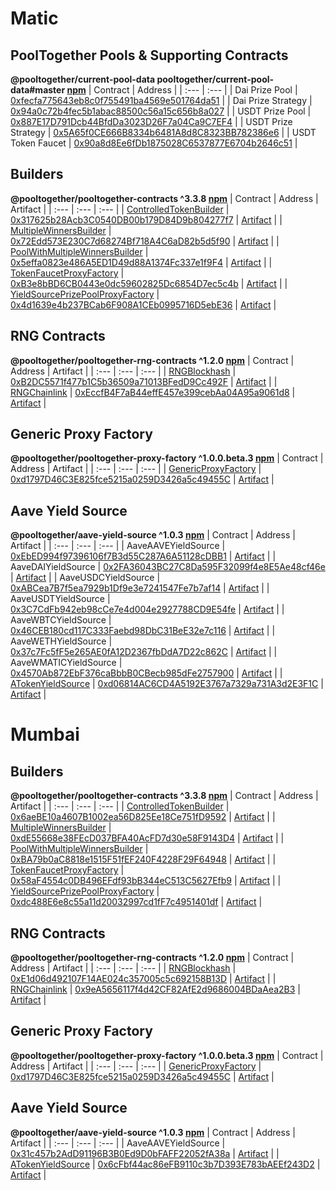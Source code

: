 # Matic

## PoolTogether Pools & Supporting Contracts
**@pooltogether/current-pool-data pooltogether/current-pool-data#master [npm](https://www.npmjs.com/package/@pooltogether/current-pool-data)**
| Contract | Address |
| :--- | :--- |
| Dai Prize Pool | [0xfecfa775643eb8c0f755491ba4569e501764da51](https://explorer-mainnet.maticvigil.com/address/0xfecfa775643eb8c0f755491ba4569e501764da51) |
| Dai Prize Strategy | [0x94a0c72b4fec5b1abac88500c56a15c656b8a027](https://explorer-mainnet.maticvigil.com/address/0x94a0c72b4fec5b1abac88500c56a15c656b8a027) |
| USDT Prize Pool | [0x887E17D791Dcb44BfdDa3023D26F7a04Ca9C7EF4](https://explorer-mainnet.maticvigil.com/address/0x887E17D791Dcb44BfdDa3023D26F7a04Ca9C7EF4) |
| USDT Prize Strategy | [0x5A65f0CE666B8334b6481A8d8C8323BB782386e6](https://explorer-mainnet.maticvigil.com/address/0x5A65f0CE666B8334b6481A8d8C8323BB782386e6) |
| USDT Token Faucet | [0x90a8d8Ee6fDb1875028C6537877E6704b2646c51](https://explorer-mainnet.maticvigil.com/address/0x90a8d8Ee6fDb1875028C6537877E6704b2646c51) |

## Builders
**@pooltogether/pooltogether-contracts ^3.3.8 [npm](https://www.npmjs.com/package/@pooltogether/pooltogether-contracts)**
| Contract | Address | Artifact |
| :--- | :--- | :--- |
| [ControlledTokenBuilder](https://github.com/pooltogether/pooltogether-pool-contracts/tree/master/contracts/builders/ControlledTokenBuilder.sol) | [0x317625b28Acb3C0540DB00b179D84D9b804277f7](https://explorer-mainnet.maticvigil.com/address/0x317625b28Acb3C0540DB00b179D84D9b804277f7) | [Artifact](https://github.com/pooltogether/pooltogether-pool-contracts/tree/master/deployments/matic/ControlledTokenBuilder.json) |
| [MultipleWinnersBuilder](https://github.com/pooltogether/pooltogether-pool-contracts/tree/master/contracts/builders/MultipleWinnersBuilder.sol) | [0x72Edd573E230C7d68274Bf718A4C6aD82b5d5f90](https://explorer-mainnet.maticvigil.com/address/0x72Edd573E230C7d68274Bf718A4C6aD82b5d5f90) | [Artifact](https://github.com/pooltogether/pooltogether-pool-contracts/tree/master/deployments/matic/MultipleWinnersBuilder.json) |
| [PoolWithMultipleWinnersBuilder](https://github.com/pooltogether/pooltogether-pool-contracts/tree/master/contracts/builders/PoolWithMultipleWinnersBuilder.sol) | [0x5effa0823e486A5ED1D49d88A1374Fc337e1f9F4](https://explorer-mainnet.maticvigil.com/address/0x5effa0823e486A5ED1D49d88A1374Fc337e1f9F4) | [Artifact](https://github.com/pooltogether/pooltogether-pool-contracts/tree/master/deployments/matic/PoolWithMultipleWinnersBuilder.json) |
| [TokenFaucetProxyFactory](https://github.com/pooltogether/pooltogether-pool-contracts/tree/master/contracts/token-faucet/TokenFaucetProxyFactory.sol) | [0xB3e8bBD6CB0443e0dc59602825Dc6854D7ec5c4b](https://explorer-mainnet.maticvigil.com/address/0xB3e8bBD6CB0443e0dc59602825Dc6854D7ec5c4b) | [Artifact](https://github.com/pooltogether/pooltogether-pool-contracts/tree/master/deployments/matic/TokenFaucetProxyFactory.json) |
| [YieldSourcePrizePoolProxyFactory](https://github.com/pooltogether/pooltogether-pool-contracts/tree/master/contracts/prize-pool/yield-source/YieldSourcePrizePoolProxyFactory.sol) | [0x4d1639e4b237BCab6F908A1CEb0995716D5ebE36](https://explorer-mainnet.maticvigil.com/address/0x4d1639e4b237BCab6F908A1CEb0995716D5ebE36) | [Artifact](https://github.com/pooltogether/pooltogether-pool-contracts/tree/master/deployments/matic/YieldSourcePrizePoolProxyFactory.json) |

## RNG Contracts
**@pooltogether/pooltogether-rng-contracts ^1.2.0 [npm](https://www.npmjs.com/package/@pooltogether/pooltogether-rng-contracts)**
| Contract | Address | Artifact |
| :--- | :--- | :--- |
| [RNGBlockhash](https://github.com/pooltogether/pooltogether-rng-contracts/tree/master/contracts/RNGBlockhash.sol) | [0xB2DC5571f477b1C5b36509a71013BFedD9Cc492F](https://explorer-mainnet.maticvigil.com/address/0xB2DC5571f477b1C5b36509a71013BFedD9Cc492F) | [Artifact](https://github.com/pooltogether/pooltogether-rng-contracts/tree/master/deployments/matic/RNGBlockhash.json) |
| [RNGChainlink](https://github.com/pooltogether/pooltogether-rng-contracts/tree/master/contracts/RNGChainlink.sol) | [0xEccfB4F7aB44effE457e399cebAa04A95a9061d8](https://explorer-mainnet.maticvigil.com/address/0xEccfB4F7aB44effE457e399cebAa04A95a9061d8) | [Artifact](https://github.com/pooltogether/pooltogether-rng-contracts/tree/master/deployments/matic/RNGChainlink.json) |

## Generic Proxy Factory
**@pooltogether/pooltogether-proxy-factory ^1.0.0.beta.3 [npm](https://www.npmjs.com/package/@pooltogether/pooltogether-proxy-factory)**
| Contract | Address | Artifact |
| :--- | :--- | :--- |
| [GenericProxyFactory](https://github.com/pooltogether/pooltogether-proxy-factory/tree/main/contracts/GenericProxyFactory.sol) | [0xd1797D46C3E825fce5215a0259D3426a5c49455C](https://explorer-mainnet.maticvigil.com/address/0xd1797D46C3E825fce5215a0259D3426a5c49455C) | [Artifact](https://github.com/pooltogether/pooltogether-proxy-factory/tree/main/deployments/matic/GenericProxyFactory.json) |

## Aave Yield Source
**@pooltogether/aave-yield-source ^1.0.3 [npm](https://www.npmjs.com/package/@pooltogether/aave-yield-source)**
| Contract | Address | Artifact |
| :--- | :--- | :--- |
| AaveAAVEYieldSource | [0xEbED994f97396106f7B3d55C287A6A51128cDBB1](https://explorer-mainnet.maticvigil.com/address/0xEbED994f97396106f7B3d55C287A6A51128cDBB1) | [Artifact](https://github.com/pooltogether/aave-yield-source/tree/main/deployments/matic/AaveAAVEYieldSource.json) |
| AaveDAIYieldSource | [0x2FA36043BC27C8Da595F32099f4e8E5Ae48cf46e](https://explorer-mainnet.maticvigil.com/address/0x2FA36043BC27C8Da595F32099f4e8E5Ae48cf46e) | [Artifact](https://github.com/pooltogether/aave-yield-source/tree/main/deployments/matic/AaveDAIYieldSource.json) |
| AaveUSDCYieldSource | [0xABCea7B7f5ea7929b1Df9e3e7241547Fe7b7af14](https://explorer-mainnet.maticvigil.com/address/0xABCea7B7f5ea7929b1Df9e3e7241547Fe7b7af14) | [Artifact](https://github.com/pooltogether/aave-yield-source/tree/main/deployments/matic/AaveUSDCYieldSource.json) |
| AaveUSDTYieldSource | [0x3C7CdFb942eb98cCe7e4d004e2927788CD9E54fe](https://explorer-mainnet.maticvigil.com/address/0x3C7CdFb942eb98cCe7e4d004e2927788CD9E54fe) | [Artifact](https://github.com/pooltogether/aave-yield-source/tree/main/deployments/matic/AaveUSDTYieldSource.json) |
| AaveWBTCYieldSource | [0x46CEB180cd117C333Faebd98DbC31BeE32e7c116](https://explorer-mainnet.maticvigil.com/address/0x46CEB180cd117C333Faebd98DbC31BeE32e7c116) | [Artifact](https://github.com/pooltogether/aave-yield-source/tree/main/deployments/matic/AaveWBTCYieldSource.json) |
| AaveWETHYieldSource | [0x37c7Fc5fF5e265AE0fA12D2367fbDdA7D22c862C](https://explorer-mainnet.maticvigil.com/address/0x37c7Fc5fF5e265AE0fA12D2367fbDdA7D22c862C) | [Artifact](https://github.com/pooltogether/aave-yield-source/tree/main/deployments/matic/AaveWETHYieldSource.json) |
| AaveWMATICYieldSource | [0x4570Ab872EbF376caBbbB0CBecb985dFe2757900](https://explorer-mainnet.maticvigil.com/address/0x4570Ab872EbF376caBbbB0CBecb985dFe2757900) | [Artifact](https://github.com/pooltogether/aave-yield-source/tree/main/deployments/matic/AaveWMATICYieldSource.json) |
| [ATokenYieldSource](https://github.com/pooltogether/aave-yield-source/tree/main/contracts/yield-source/ATokenYieldSource.sol) | [0xd06814AC6CD4A5192E3767a7329a731A3d2E3F1C](https://explorer-mainnet.maticvigil.com/address/0xd06814AC6CD4A5192E3767a7329a731A3d2E3F1C) | [Artifact](https://github.com/pooltogether/aave-yield-source/tree/main/deployments/matic/ATokenYieldSource.json) |


# Mumbai


## Builders
**@pooltogether/pooltogether-contracts ^3.3.8 [npm](https://www.npmjs.com/package/@pooltogether/pooltogether-contracts)**
| Contract | Address | Artifact |
| :--- | :--- | :--- |
| [ControlledTokenBuilder](https://github.com/pooltogether/pooltogether-pool-contracts/tree/master/contracts/builders/ControlledTokenBuilder.sol) | [0x6aeBE10a4607B1002ea56D825Ee18Ce751fD9592](https://explorer-mumbai.maticvigil.com/address/0x6aeBE10a4607B1002ea56D825Ee18Ce751fD9592) | [Artifact](https://github.com/pooltogether/pooltogether-pool-contracts/tree/master/deployments/mumbai/ControlledTokenBuilder.json) |
| [MultipleWinnersBuilder](https://github.com/pooltogether/pooltogether-pool-contracts/tree/master/contracts/builders/MultipleWinnersBuilder.sol) | [0xdE55668e38FEcD037BFA40AcFD7d30e58F9143D4](https://explorer-mumbai.maticvigil.com/address/0xdE55668e38FEcD037BFA40AcFD7d30e58F9143D4) | [Artifact](https://github.com/pooltogether/pooltogether-pool-contracts/tree/master/deployments/mumbai/MultipleWinnersBuilder.json) |
| [PoolWithMultipleWinnersBuilder](https://github.com/pooltogether/pooltogether-pool-contracts/tree/master/contracts/builders/PoolWithMultipleWinnersBuilder.sol) | [0xBA79b0aC8818e1515F51fEF240F4228F29F64948](https://explorer-mumbai.maticvigil.com/address/0xBA79b0aC8818e1515F51fEF240F4228F29F64948) | [Artifact](https://github.com/pooltogether/pooltogether-pool-contracts/tree/master/deployments/mumbai/PoolWithMultipleWinnersBuilder.json) |
| [TokenFaucetProxyFactory](https://github.com/pooltogether/pooltogether-pool-contracts/tree/master/contracts/token-faucet/TokenFaucetProxyFactory.sol) | [0x58aF4554c0DB496EFdf93bB344eC513C5627Efb9](https://explorer-mumbai.maticvigil.com/address/0x58aF4554c0DB496EFdf93bB344eC513C5627Efb9) | [Artifact](https://github.com/pooltogether/pooltogether-pool-contracts/tree/master/deployments/mumbai/TokenFaucetProxyFactory.json) |
| [YieldSourcePrizePoolProxyFactory](https://github.com/pooltogether/pooltogether-pool-contracts/tree/master/contracts/prize-pool/yield-source/YieldSourcePrizePoolProxyFactory.sol) | [0xdc488E6e8c55a11d20032997cd1fF7c4951401df](https://explorer-mumbai.maticvigil.com/address/0xdc488E6e8c55a11d20032997cd1fF7c4951401df) | [Artifact](https://github.com/pooltogether/pooltogether-pool-contracts/tree/master/deployments/mumbai/YieldSourcePrizePoolProxyFactory.json) |

## RNG Contracts
**@pooltogether/pooltogether-rng-contracts ^1.2.0 [npm](https://www.npmjs.com/package/@pooltogether/pooltogether-rng-contracts)**
| Contract | Address | Artifact |
| :--- | :--- | :--- |
| [RNGBlockhash](https://github.com/pooltogether/pooltogether-rng-contracts/tree/master/contracts/RNGBlockhash.sol) | [0xE1d06d492107F14AE024c357005c5c692158B13D](https://explorer-mumbai.maticvigil.com/address/0xE1d06d492107F14AE024c357005c5c692158B13D) | [Artifact](https://github.com/pooltogether/pooltogether-rng-contracts/tree/master/deployments/mumbai/RNGBlockhash.json) |
| [RNGChainlink](https://github.com/pooltogether/pooltogether-rng-contracts/tree/master/contracts/RNGChainlink.sol) | [0x9eA5656117f4d42CF82AfE2d9686004BDaAea2B3](https://explorer-mumbai.maticvigil.com/address/0x9eA5656117f4d42CF82AfE2d9686004BDaAea2B3) | [Artifact](https://github.com/pooltogether/pooltogether-rng-contracts/tree/master/deployments/mumbai/RNGChainlink.json) |

## Generic Proxy Factory
**@pooltogether/pooltogether-proxy-factory ^1.0.0.beta.3 [npm](https://www.npmjs.com/package/@pooltogether/pooltogether-proxy-factory)**
| Contract | Address | Artifact |
| :--- | :--- | :--- |
| [GenericProxyFactory](https://github.com/pooltogether/pooltogether-proxy-factory/tree/main/contracts/GenericProxyFactory.sol) | [0xd1797D46C3E825fce5215a0259D3426a5c49455C](https://explorer-mumbai.maticvigil.com/address/0xd1797D46C3E825fce5215a0259D3426a5c49455C) | [Artifact](https://github.com/pooltogether/pooltogether-proxy-factory/tree/main/deployments/mumbai/GenericProxyFactory.json) |

## Aave Yield Source
**@pooltogether/aave-yield-source ^1.0.3 [npm](https://www.npmjs.com/package/@pooltogether/aave-yield-source)**
| Contract | Address | Artifact |
| :--- | :--- | :--- |
| AaveAAVEYieldSource | [0x31c457b2AdD91196B3B0Ed9D0bFAFF22052fA38a](https://explorer-mumbai.maticvigil.com/address/0x31c457b2AdD91196B3B0Ed9D0bFAFF22052fA38a) | [Artifact](https://github.com/pooltogether/aave-yield-source/tree/main/deployments/mumbai/AaveAAVEYieldSource.json) |
| [ATokenYieldSource](https://github.com/pooltogether/aave-yield-source/tree/main/contracts/yield-source/ATokenYieldSource.sol) | [0x6cFbf44ac86eFB9110c3b7D393E783bAEEf243D2](https://explorer-mumbai.maticvigil.com/address/0x6cFbf44ac86eFB9110c3b7D393E783bAEEf243D2) | [Artifact](https://github.com/pooltogether/aave-yield-source/tree/main/deployments/mumbai/ATokenYieldSource.json) |


